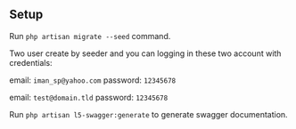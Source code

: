 ## Setup

Run `php artisan migrate --seed` command.

Two user create by seeder and you can logging in these two account with credentials:

email: `iman_sp@yahoo.com`
password: `12345678`

email: `test@domain.tld`
password: `12345678`

Run `php artisan l5-swagger:generate` to generate swagger documentation.
